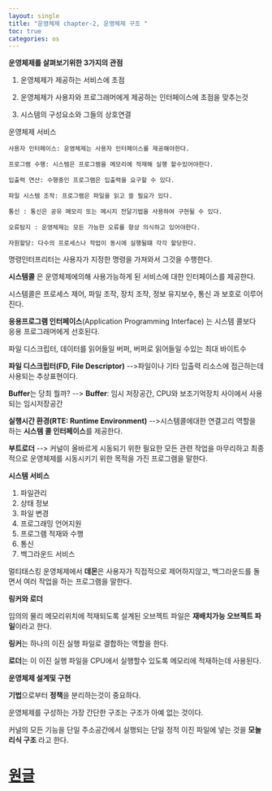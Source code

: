 ```yaml
---
layout: single
title: "운영체제 chapter-2, 운영체제 구조 "
toc: true
categories: os
---
```

**운영체제를 살펴보기위한 3가지의 관점** 

1. 운영체제가 제공하는 서비스에 초점

2. 운영체제가 사용자와 프로그래머에게 제공하는 인터페이스에 초점을 맞추는것

3. 시스템의 구성요소와 그들의 상호연결

운영체제 서비스

	사용자 인터페이스: 운영체제는 사용자 인터페이스를 제공해야한다.

	프로그램 수행: 시스템은 프로그램을 메모리에 적재해 실행 할수있어야한다.

	입출력 연산: 수행중인 프로그램은 입출력을 요구할 수 있다.

	파일 시스템 조작: 프로그램은 파일을 읽고 쓸 필요가 있다.

	통신 : 통신은 공유 메모리 또는 메시지 전달기법을 사용하여 구현될 수 있다.

	오류탐지 : 운영체제는 모든 가능한 오류를 항상 의식하고 있어야한다. 

	자원할당: 다수의 프로세스나 작업이 동시에 실행될떄 각각 할당한다.

명령인터프리터는 사용자가 지정한 명령을 가져와서 그것을 수행한다.

**시스템콜** 은 운영체제에의해 사용가능하게 된 서비스에 대한 인터페이스를 제공한다.

시스템콜은 프로세스 제어, 파일 조작, 장치 조작, 정보 유지보수, 통신 과 보호로 이루어진다.


**응용프로그램 인터페이스**(Application Programming Interface) 는 시스템 콜보다 응용 프로그래머에게 선호된다.

파일 디스크립터, 데이터를 읽어들일 버퍼, 버퍼로 읽어들일 수있는 최대 바이트수

**파일 디스크립터(FD, File Descriptor)**
-->파일이나 기타 입출력 리소스에 접근하는데 사용되는 추상표현이다.

**Buffer**는 당최 뭘까?
--> **Buffer**: 임시 저장공간,  CPU와 보조기억장치 사이에서 사용되는 임시저장공간

**실행시간 환경(RTE: Runtime Environment)**
-->시스템콜에대한 연결고리 역할을 하는 **시스템 콜 인터페이스**를 제공한다. 

**부트로더**
--> 커널이 올바르게 시동되기 위한 필요한 모든 관련 작업을 마무리하고 최종적으로 운영체제를 시동시키기 위한 목적을 가진 프로그램을 말한다.


**시스템 서비스**
1. 파일관리
2. 상태 정보
3. 파일 변경
4. 프로그래밍 언어지원
5. 프로그램 적재와 수행
6. 통신
7. 백그라운드 서비스

멀티태스킹 운영체제에서 **데몬**은 사용자가 직접적으로 제어하지않고, 백그라운드를 돌면서 여러 작업을 하는 프로그램을 말한다.

**링커와 로더**

임의의 물리 메모리위치에 적재되도록 설계된 오브젝트 파일은 **재배치가능 오브젝트 파일**이라고 한다. 

**링커**는 하나의 이진 실행 파일로 결합하는 역할을 한다.

**로더**는 이 이진 실행 파일을 CPU에서 실행할수 있도록 메모리에 적재하는데 사용된다.

**운영체제 설계및 구현**

**기법**으로부터  **정책**을 분리하는것이 중요하다.  

운영체제를 구성하는 가장 간단한 구조는 구조가 아예 없는 것이다. 

커널의 모든 기능을 단일 주소공간에서 실행되는 단일 정적 이진 파일에 넣는 것을 **모놀리식 구조** 라고 한다.




# [원글](https://gangfunction.github.io/study/nineth2/)

